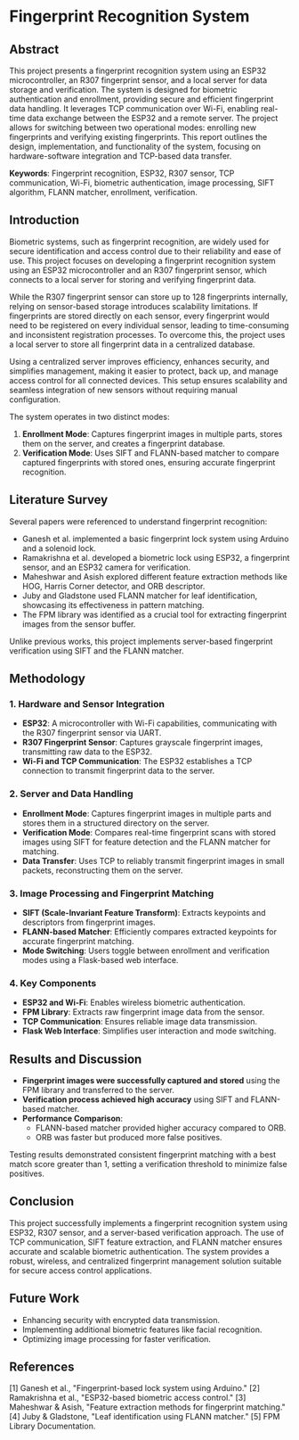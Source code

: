 # Fingerprint Recognition System

## Abstract
This project presents a fingerprint recognition system using an ESP32 microcontroller, an R307 fingerprint sensor, and a local server for data storage and verification. The system is designed for biometric authentication and enrollment, providing secure and efficient fingerprint data handling. It leverages TCP communication over Wi-Fi, enabling real-time data exchange between the ESP32 and a remote server. The project allows for switching between two operational modes: enrolling new fingerprints and verifying existing fingerprints. This report outlines the design, implementation, and functionality of the system, focusing on hardware-software integration and TCP-based data transfer.

**Keywords**: Fingerprint recognition, ESP32, R307 sensor, TCP communication, Wi-Fi, biometric authentication, image processing, SIFT algorithm, FLANN matcher, enrollment, verification.

## Introduction
Biometric systems, such as fingerprint recognition, are widely used for secure identification and access control due to their reliability and ease of use. This project focuses on developing a fingerprint recognition system using an ESP32 microcontroller and an R307 fingerprint sensor, which connects to a local server for storing and verifying fingerprint data.

While the R307 fingerprint sensor can store up to 128 fingerprints internally, relying on sensor-based storage introduces scalability limitations. If fingerprints are stored directly on each sensor, every fingerprint would need to be registered on every individual sensor, leading to time-consuming and inconsistent registration processes. To overcome this, the project uses a local server to store all fingerprint data in a centralized database.

Using a centralized server improves efficiency, enhances security, and simplifies management, making it easier to protect, back up, and manage access control for all connected devices. This setup ensures scalability and seamless integration of new sensors without requiring manual configuration.

The system operates in two distinct modes:
1. **Enrollment Mode**: Captures fingerprint images in multiple parts, stores them on the server, and creates a fingerprint database.
2. **Verification Mode**: Uses SIFT and FLANN-based matcher to compare captured fingerprints with stored ones, ensuring accurate fingerprint recognition.

## Literature Survey
Several papers were referenced to understand fingerprint recognition:
- Ganesh et al. implemented a basic fingerprint lock system using Arduino and a solenoid lock.
- Ramakrishna et al. developed a biometric lock using ESP32, a fingerprint sensor, and an ESP32 camera for verification.
- Maheshwar and Asish explored different feature extraction methods like HOG, Harris Corner detector, and ORB descriptor.
- Juby and Gladstone used FLANN matcher for leaf identification, showcasing its effectiveness in pattern matching.
- The FPM library was identified as a crucial tool for extracting fingerprint images from the sensor buffer.

Unlike previous works, this project implements server-based fingerprint verification using SIFT and the FLANN matcher.

## Methodology
### 1. Hardware and Sensor Integration
- **ESP32**: A microcontroller with Wi-Fi capabilities, communicating with the R307 fingerprint sensor via UART.
- **R307 Fingerprint Sensor**: Captures grayscale fingerprint images, transmitting raw data to the ESP32.
- **Wi-Fi and TCP Communication**: The ESP32 establishes a TCP connection to transmit fingerprint data to the server.

### 2. Server and Data Handling
- **Enrollment Mode**: Captures fingerprint images in multiple parts and stores them in a structured directory on the server.
- **Verification Mode**: Compares real-time fingerprint scans with stored images using SIFT for feature detection and the FLANN matcher for matching.
- **Data Transfer**: Uses TCP to reliably transmit fingerprint images in small packets, reconstructing them on the server.

### 3. Image Processing and Fingerprint Matching
- **SIFT (Scale-Invariant Feature Transform)**: Extracts keypoints and descriptors from fingerprint images.
- **FLANN-based Matcher**: Efficiently compares extracted keypoints for accurate fingerprint matching.
- **Mode Switching**: Users toggle between enrollment and verification modes using a Flask-based web interface.

### 4. Key Components
- **ESP32 and Wi-Fi**: Enables wireless biometric authentication.
- **FPM Library**: Extracts raw fingerprint image data from the sensor.
- **TCP Communication**: Ensures reliable image data transmission.
- **Flask Web Interface**: Simplifies user interaction and mode switching.

## Results and Discussion
- **Fingerprint images were successfully captured and stored** using the FPM library and transferred to the server.
- **Verification process achieved high accuracy** using SIFT and FLANN-based matcher.
- **Performance Comparison**:
  - FLANN-based matcher provided higher accuracy compared to ORB.
  - ORB was faster but produced more false positives.

Testing results demonstrated consistent fingerprint matching with a best match score greater than 1, setting a verification threshold to minimize false positives.

## Conclusion
This project successfully implements a fingerprint recognition system using ESP32, R307 sensor, and a server-based verification approach. The use of TCP communication, SIFT feature extraction, and FLANN matcher ensures accurate and scalable biometric authentication. The system provides a robust, wireless, and centralized fingerprint management solution suitable for secure access control applications.

## Future Work
- Enhancing security with encrypted data transmission.
- Implementing additional biometric features like facial recognition.
- Optimizing image processing for faster verification.

## References
[1] Ganesh et al., "Fingerprint-based lock system using Arduino."
[2] Ramakrishna et al., "ESP32-based biometric access control."
[3] Maheshwar & Asish, "Feature extraction methods for fingerprint matching."
[4] Juby & Gladstone, "Leaf identification using FLANN matcher."
[5] FPM Library Documentation.



